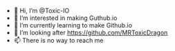- 👋 Hi, I’m @Toxic-IO
- 👀 I’m interested in making Guthub.io
- 🌱 I’m currently learning to make Github.io
- 💞️ I’m looking after https://github.com/MRToxicDragon
- 📫 There is no way to reach me

<!---
Toxic-IO/Toxic-IO is a ✨ special ✨ repository because its `README.md` (this file) appears on your GitHub profile.
You can click the Preview link to take a look at your changes.
--->
